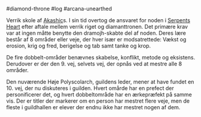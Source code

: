 #diamond-throne #log #arcana-unearthed

Verrik skole af [Akashic](Akashic%20Nodes.md)s. I sin tid overtog de ansvaret for noden i [Serpents Heart](Serpents%20Heart.md) efter aftale mellem verrik riget og diamanttronen. Det primære krav var at ingen måtte benytte den dramojh-skabte del af noden.
Deres lære består af 8 områder eller veje, der hver især er modsatrettede:
Vækst og erosion, krig og fred, berigelse og tab samt tanke og krop. 
De fire dobbelt-områder benævnes skabelse, konflikt, metode og eksistens. Derudover er der den 9. vej, selvets vej, der opnås ved at mestre alle 8 områder.
Den nuværende Høje Polyscolarch, guildens leder, mener at have fundet en 10. vej, der nu diskuteres i guilden.
Hvert omårde har en prefect der personificerer det, og hvert dobbeltområde har en ærkepræfekt på samme vis. Der er titler der markerer om en person har mestret flere veje, men de fleste i guildhallen er elever der endnu ikke har mestret nogen af dem.

